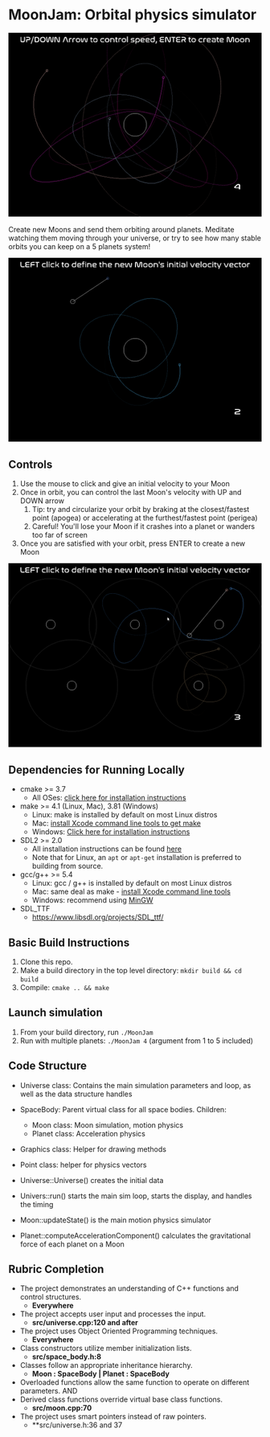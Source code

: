 # MoonJam: Orbital physics simulator

<img src="1.png"/>

Create new Moons and send them orbiting around planets. Meditate watching them moving through your universe, or try to see how many stable orbits you can keep on a 5 planets system!

<img src="2.png"/>

## Controls
1. Use the mouse to click and give an initial velocity to your Moon
2. Once in orbit, you can control the last Moon's velocity with UP and DOWN arrow
   1. Tip: try and circularize your orbit by braking at the closest/fastest point (apogea) or accelerating at the furthest/fastest point (perigea)
   2. Careful! You'll lose your Moon if it crashes into a planet or wanders too far of screen
3. Once you are satisfied with your orbit, press ENTER to create a new Moon

<img src="3.png"/>

## Dependencies for Running Locally
* cmake >= 3.7
  * All OSes: [click here for installation instructions](https://cmake.org/install/)
* make >= 4.1 (Linux, Mac), 3.81 (Windows)
  * Linux: make is installed by default on most Linux distros
  * Mac: [install Xcode command line tools to get make](https://developer.apple.com/xcode/features/)
  * Windows: [Click here for installation instructions](http://gnuwin32.sourceforge.net/packages/make.htm)
* SDL2 >= 2.0
  * All installation instructions can be found [here](https://wiki.libsdl.org/Installation)
  * Note that for Linux, an `apt` or `apt-get` installation is preferred to building from source.
* gcc/g++ >= 5.4
  * Linux: gcc / g++ is installed by default on most Linux distros
  * Mac: same deal as make - [install Xcode command line tools](https://developer.apple.com/xcode/features/)
  * Windows: recommend using [MinGW](http://www.mingw.org/)
* SDL_TTF
  * https://www.libsdl.org/projects/SDL_ttf/

## Basic Build Instructions

1. Clone this repo.
2. Make a build directory in the top level directory: `mkdir build && cd build`
3. Compile: `cmake .. && make`

## Launch simulation
1. From your build directory, run `./MoonJam`
2. Run with multiple planets: `./MoonJam 4` (argument from 1 to 5 included)

## Code Structure
* Universe class: Contains the main simulation parameters and loop, as well as the data structure handles
* SpaceBody: Parent virtual class for all space bodies. Children:
  * Moon class: Moon simulation, motion physics
  * Planet class: Acceleration physics
* Graphics class: Helper for drawing methods
* Point class: helper for physics vectors

* Universe::Universe() creates the initial data
* Univers::run() starts the main sim loop, starts the display, and handles the timing 
* Moon::updateState() is the main motion physics simulator
* Planet::computeAccelerationComponent() calculates the gravitational force of each planet on a Moon

## Rubric Completion
* The project demonstrates an understanding of C++ functions and control structures.
  * **Everywhere**
* The project accepts user input and processes the input.
  * **src/universe.cpp:120 and after**
* The project uses Object Oriented Programming techniques.
  * **Everywhere**
* Class constructors utilize member initialization lists.
  * **src/space_body.h:8**
* Classes follow an appropriate inheritance hierarchy.
  * **Moon : SpaceBody | Planet : SpaceBody**
* Overloaded functions allow the same function to operate on different parameters. AND
* Derived class functions override virtual base class functions.
  * **src/moon.cpp:70**
* The project uses smart pointers instead of raw pointers.
  * **src/universe.h:36 and 37